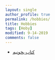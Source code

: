 ```yaml
---
layout: single
author_profile: true
permalink: /hobbies/
title: Hobbies
tags: [Hoby]
modified: 9-14-2019
comments: false
---
```



* [کتاب بخونیم](http://www.ghessesara.com/)


